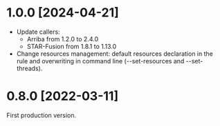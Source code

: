 # 1.0.0 [2024-04-21]

  * Update callers:
    * Arriba from 1.2.0 to 2.4.0
    * STAR-Fusion from 1.8.1 to 1.13.0
  * Change resources management: default resources declaration in the rule and 
  overwriting in command line (--set-resources and --set-threads).


# 0.8.0 [2022-03-11]

  First production version.

